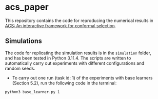 # acs_paper
This repository contains the code for reproducing the numerical results in [ACS: An interactive framework for conformal selection](https://arxiv.org/pdf/2507.15825).

## Simulations
The code for replicating the simulation results is in the `simulation` folder, and has been tested in Python 3.11.4. 
The scripts are written to automatically carry out experiments with different configurations and random seeds. 
- To carry out one run (task id: 1) of the experiments with base learners (Section 5.2), run the following code in the terminal:
```
python3 base_learner.py 1
```

